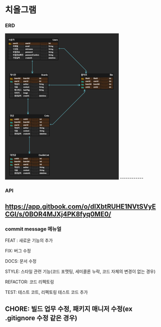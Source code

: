 # 치올그램

### ERD

<img src="./assets/images/erd.png">
------------

### API

https://app.gitbook.com/o/dIXbtRUHE1NVtSVyECGI/s/0BOR4MJXj4PK8fyq0ME0/
------------

### commit message 메뉴얼

FEAT : 새로운 기능의 추가

FIX: 버그 수정

DOCS: 문서 수정

STYLE: 스타일 관련 기능(코드 포맷팅, 세미콜론 누락, 코드 자체의 변경이 없는 경우)

REFACTOR: 코드 리펙토링

TEST: 테스트 코트, 리펙토링 테스트 코드 추가

CHORE: 빌드 업무 수정, 패키지 매니저 수정(ex .gitignore 수정 같은 경우)
------------